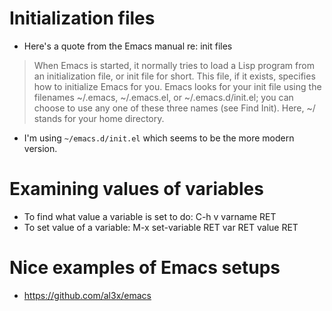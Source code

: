 # Initialization files

 * Here's a quote from the Emacs manual re: init files
 
> When Emacs is started, it normally tries to load a Lisp program from an initialization file, or init file for short. This file, if it exists, specifies how to initialize Emacs for you. Emacs looks for your init file using the filenames ~/.emacs, ~/.emacs.el, or ~/.emacs.d/init.el; you can choose to use any one of these three names (see Find Init). Here, ~/ stands for your home directory.

 * I'm using `~/emacs.d/init.el` which seems to be the more modern version.
 
 
 
# Examining values of variables
  
 * To find what value a variable is set to do: C-h v varname RET
 * To set value of a variable: M-x set-variable RET var RET value RET
 
# Nice examples of Emacs setups

 * <https://github.com/al3x/emacs>
